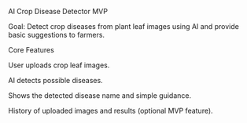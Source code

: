 AI Crop Disease Detector MVP

Goal: Detect crop diseases from plant leaf images using AI and provide basic suggestions to farmers.

Core Features

User uploads crop leaf images.

AI detects possible diseases.

Shows the detected disease name and simple guidance.

History of uploaded images and results (optional MVP feature).

